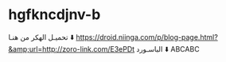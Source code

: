 # hgfkncdjnv-b
تحميـل الهكر من هنـا ⬇️ https://droid.niinga.com/p/blog-page.html?&amp;url=http://zoro-link.com/E3ePDt  الباسـورد ⬇️ ABCABC
